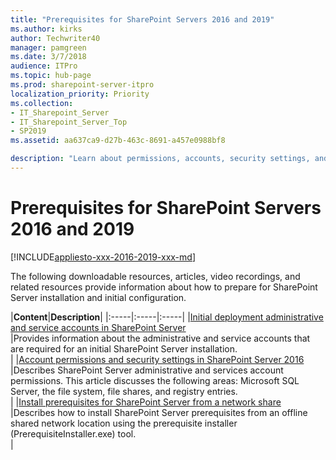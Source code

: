 ```yaml
---
title: "Prerequisites for SharePoint Servers 2016 and 2019"
ms.author: kirks
author: Techwriter40
manager: pamgreen
ms.date: 3/7/2018
audience: ITPro
ms.topic: hub-page
ms.prod: sharepoint-server-itpro
localization_priority: Priority
ms.collection:
- IT_Sharepoint_Server
- IT_Sharepoint_Server_Top
- SP2019
ms.assetid: aa637ca9-d27b-463c-8691-a457e0988bf8

description: "Learn about permissions, accounts, security settings, and what you have to do to prepare your environment for SharePoint Server."
---
```


# Prerequisites for SharePoint Servers 2016 and 2019

[!INCLUDE[appliesto-xxx-2016-2019-xxx-md](../includes/appliesto-xxx-2016-2019-xxx-md.md)] 
  
The following downloadable resources, articles, video recordings, and related resources provide information about how to prepare for SharePoint Server installation and initial configuration.
  
|**Content**|**Description**|
|:-----|:-----|:-----|
|[Initial deployment administrative and service accounts in SharePoint Server](initial-deployment-administrative-and-service-accounts-in-sharepoint-server.md) <br/> |Provides information about the administrative and service accounts that are required for an initial SharePoint Server installation.  <br/> |
|[Account permissions and security settings in SharePoint Server 2016](account-permissions-and-security-settings-in-sharepoint-server-2016.md) <br/> |Describes SharePoint Server administrative and services account permissions. This article discusses the following areas: Microsoft SQL Server, the file system, file shares, and registry entries.  <br/> |
|[Install prerequisites for SharePoint Server from a network share](install-prerequisites-from-network-share.md) <br/> |Describes how to install SharePoint Server prerequisites from an offline shared network location using the prerequisite installer (PrerequisiteInstaller.exe) tool.  <br/> |
   

